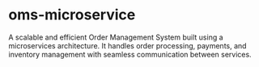 # oms-microservice
A scalable and efficient Order Management System built using a microservices architecture. It handles order processing, payments, and inventory management with seamless communication between services.

